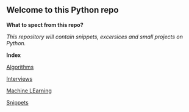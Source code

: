 ## Welcome to this Python repo

**What to spect from this repo?**

*This repository will contain snippets, excersices and small projects on Python.*

**Index**

[Algorithms](https://github.com/malombardi/python_tests/tree/develop/algorithms)

[Interviews](https://github.com/malombardi/python_tests/tree/develop/interviews)

[Machine LEarning](https://github.com/malombardi/python_tests/tree/develop/machine_learning)

[Snippets](https://github.com/malombardi/python_tests/tree/develop/snippets)